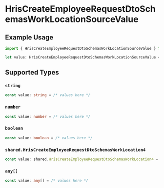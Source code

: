 # HrisCreateEmployeeRequestDtoSchemasWorkLocationSourceValue

## Example Usage

```typescript
import { HrisCreateEmployeeRequestDtoSchemasWorkLocationSourceValue } from "@stackone/stackone-client-ts/sdk/models/shared";

let value: HrisCreateEmployeeRequestDtoSchemasWorkLocationSourceValue = 7065.75;
```

## Supported Types

### `string`

```typescript
const value: string = /* values here */
```

### `number`

```typescript
const value: number = /* values here */
```

### `boolean`

```typescript
const value: boolean = /* values here */
```

### `shared.HrisCreateEmployeeRequestDtoSchemasWorkLocation4`

```typescript
const value: shared.HrisCreateEmployeeRequestDtoSchemasWorkLocation4 = /* values here */
```

### `any[]`

```typescript
const value: any[] = /* values here */
```

